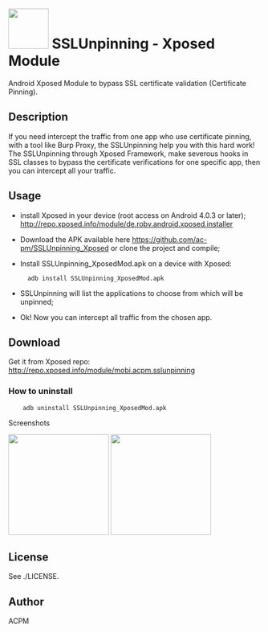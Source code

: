 <img src="http://i.imgur.com/eYoj81B.png" width="80" /> SSLUnpinning - Xposed Module
========

Android Xposed Module to bypass SSL certificate validation (Certificate Pinning).

Description
-----------

If you need intercept the traffic from one app who use certificate pinning, with a tool like Burp Proxy, the SSLUnpinning help you with this hard work! 
The SSLUnpinning through Xposed Framework, make severous hooks in SSL classes to bypass the certificate verifications for one specific app, then you can intercept all your traffic.

Usage
---------------

* install Xposed in your device (root access on Android 4.0.3 or later);
http://repo.xposed.info/module/de.robv.android.xposed.installer
* Download the APK available here https://github.com/ac-pm/SSLUnpinning_Xposed or clone the project and compile;
* Install SSLUnpinning_XposedMod.apk on a device with Xposed:

        adb install SSLUnpinning_XposedMod.apk
 
* SSLUnpinning will list the applications to choose from which will be unpinned;
* Ok! Now you can intercept all traffic from the chosen app.

Download
---------------
Get it from Xposed repo: http://repo.xposed.info/module/mobi.acpm.sslunpinning

### How to uninstall

        adb uninstall SSLUnpinning_XposedMod.apk
        
Screenshots

<img src="http://i.imgur.com/zL9skG3.png" width="200" />
<img src="http://i.imgur.com/saXV9Oc.png" width="200" />


License
-------

See ./LICENSE.

Author
-------

ACPM



